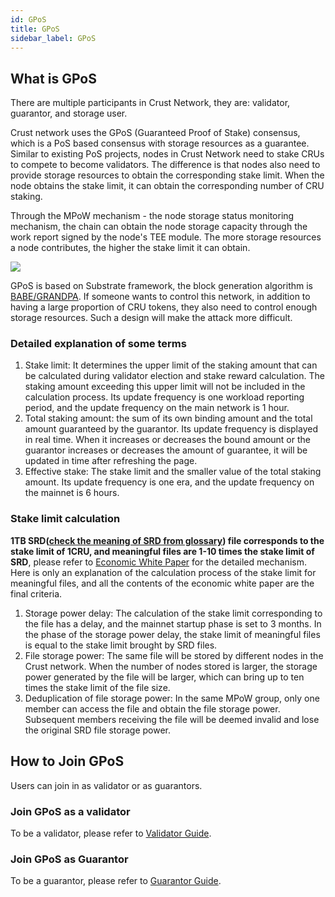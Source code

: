 ```yaml
---
id: GPoS
title: GPoS
sidebar_label: GPoS
---
```


## What is GPoS

There are multiple participants in Crust Network, they are: validator, guarantor, and storage user.

Crust network uses the GPoS (Guaranteed Proof of Stake) consensus, which is a PoS based consensus with storage resources as a guarantee. Similar to existing PoS projects, nodes in Crust Network need to stake CRUs to compete to become validators. The difference is that nodes also need to provide storage resources to obtain the corresponding stake limit. When the node obtains the stake limit, it can obtain the corresponding number of CRU staking.

Through the MPoW mechanism - the node storage status monitoring mechanism, the chain can obtain the node storage capacity through the work report signed by the node's TEE module. The more storage resources a node contributes, the higher the stake limit it can obtain.

![](https://crust-data.oss-cn-shanghai.aliyuncs.com/wiki/general/gpos.png)

GPoS is based on Substrate framework, the block generation algorithm is [BABE/GRANDPA](https://wiki.polkadot.network/docs/en/learn-consensus#what-is-grandpababe). If someone wants to control this network, in addition to having a large proportion of CRU tokens, they also need to control enough storage resources. Such a design will make the attack more difficult.


### Detailed explanation of some terms

1.  Stake limit: It determines the upper limit of the staking amount that can be calculated during validator election and stake reward calculation. The staking amount exceeding this upper limit will not be included in the calculation process. Its update frequency is one workload reporting period, and the update frequency on the main network is 1 hour.
2.  Total staking amount: the sum of its own binding amount and the total amount guaranteed by the guarantor. Its update frequency is displayed in real time. When it increases or decreases the bound amount or the guarantor increases or decreases the amount of guarantee, it will be updated in time after refreshing the page.
3.  Effective stake: The stake limit and the smaller value of the total staking amount. Its update frequency is one era, and the update frequency on the mainnet is 6 hours.

### Stake limit calculation
**1TB SRD([check the meaning of SRD from glossary](glossary.md)) file corresponds to the stake limit of 1CRU, and meaningful files are 1-10 times the stake limit of SRD**, please refer to [Economic White Paper](https://ipfs-hk.decoo.io/ipfs/QmRYJN6V5BzwnXp7A2Avcp5WXkgzyunQwqP3Es2Q789phF) for the detailed mechanism. Here is only an explanation of the calculation process of the stake limit for meaningful files, and all the contents of the economic white paper are the final criteria.

1. Storage power delay: The calculation of the stake limit corresponding to the file has a delay, and the mainnet startup phase is set to 3 months. In the phase of the storage power delay, the stake limit of meaningful files is equal to the stake limit brought by SRD files.
2. File storage power: The same file will be stored by different nodes in the Crust network. When the number of nodes stored is larger, the storage power generated by the file will be larger, which can bring up to ten times the stake limit of the file size.
3. Deduplication of file storage power: In the same MPoW group, only one member can access the file and obtain the file storage power. Subsequent members receiving the file will be deemed invalid and lose the original SRD file storage power.

## How to Join GPoS
Users can join in as validator or as guarantors.

### Join GPoS as a validator
<!--
To join Crust Network as a validator, You can check [validator guidance](validatorGuidance.md).
-->

To be a validator, please refer to [Validator Guide](validatorGuidance.md).

### Join GPoS as Guarantor
<!--
Users can share the staking income of Crust network through [guarantee](guarantor-guidance.md). Users can browse the validators in the network and use CRUs to guarantee then, thereby increasing the validator’s effective stake (the final validator’s total effective stake amount will not exceed its stake limit).
-->

To be a guarantor, please refer to [Guarantor Guide](guarantor-guidance.md).

